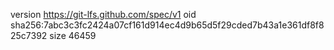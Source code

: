 version https://git-lfs.github.com/spec/v1
oid sha256:7abc3c3fc2424a07cf161d914ec4d9b65d5f29cded7b43a1e361df8f825c7392
size 46459
